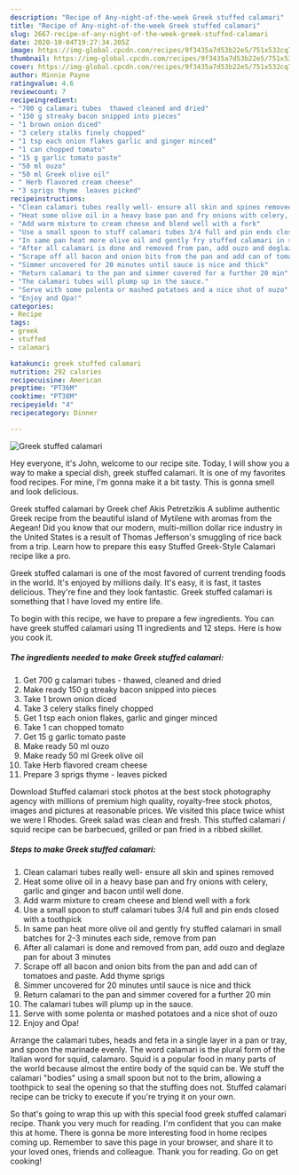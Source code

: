 ```yaml
---
description: "Recipe of Any-night-of-the-week Greek stuffed calamari"
title: "Recipe of Any-night-of-the-week Greek stuffed calamari"
slug: 2667-recipe-of-any-night-of-the-week-greek-stuffed-calamari
date: 2020-10-04T19:27:34.205Z
image: https://img-global.cpcdn.com/recipes/9f3435a7d53b22e5/751x532cq70/greek-stuffed-calamari-recipe-main-photo.jpg
thumbnail: https://img-global.cpcdn.com/recipes/9f3435a7d53b22e5/751x532cq70/greek-stuffed-calamari-recipe-main-photo.jpg
cover: https://img-global.cpcdn.com/recipes/9f3435a7d53b22e5/751x532cq70/greek-stuffed-calamari-recipe-main-photo.jpg
author: Minnie Payne
ratingvalue: 4.6
reviewcount: 7
recipeingredient:
- "700 g calamari tubes  thawed cleaned and dried"
- "150 g streaky bacon snipped into pieces"
- "1 brown onion diced"
- "3 celery stalks finely chopped"
- "1 tsp each onion flakes garlic and ginger minced"
- "1 can chopped tomato"
- "15 g garlic tomato paste"
- "50 ml ouzo"
- "50 ml Greek olive oil"
- " Herb flavored cream cheese"
- "3 sprigs thyme  leaves picked"
recipeinstructions:
- "Clean calamari tubes really well- ensure all skin and spines removed"
- "Heat some olive oil in a heavy base pan and fry onions with celery, garlic and ginger and bacon until well done."
- "Add warm mixture to cream cheese and blend well with a fork"
- "Use a small spoon to stuff calamari tubes 3/4 full and pin ends closed with a toothpick"
- "In same pan heat more olive oil and gently fry stuffed calamari in small batches for 2-3 minutes each side, remove from pan"
- "After all calamari is done and removed from pan, add ouzo and deglaze pan for about 3 minutes"
- "Scrape off all bacon and onion bits from the pan and add can of tomatoes and paste. Add thyme sprigs"
- "Simmer uncovered for 20 minutes until sauce is nice and thick"
- "Return calamari to the pan and simmer covered for a further 20 min"
- "The calamari tubes will plump up in the sauce."
- "Serve with some polenta or mashed potatoes and a nice shot of ouzo"
- "Enjoy and Opa!"
categories:
- Recipe
tags:
- greek
- stuffed
- calamari

katakunci: greek stuffed calamari 
nutrition: 292 calories
recipecuisine: American
preptime: "PT36M"
cooktime: "PT38M"
recipeyield: "4"
recipecategory: Dinner

---
```



![Greek stuffed calamari](https://img-global.cpcdn.com/recipes/9f3435a7d53b22e5/751x532cq70/greek-stuffed-calamari-recipe-main-photo.jpg)

Hey everyone, it's John, welcome to our recipe site. Today, I will show you a way to make a special dish, greek stuffed calamari. It is one of my favorites food recipes. For mine, I'm gonna make it a bit tasty. This is gonna smell and look delicious.

Greek stuffed calamari by Greek chef Akis Petretzikis A sublime authentic Greek recipe from the beautiful island of Mytilene with aromas from the Aegean! Did you know that our modern, multi-million dollar rice industry in the United States is a result of Thomas Jefferson&#39;s smuggling of rice back from a trip. Learn how to prepare this easy Stuffed Greek-Style Calamari recipe like a pro.

Greek stuffed calamari is one of the most favored of current trending foods in the world. It's enjoyed by millions daily. It's easy, it is fast, it tastes delicious. They're fine and they look fantastic. Greek stuffed calamari is something that I have loved my entire life.


To begin with this recipe, we have to prepare a few ingredients. You can have greek stuffed calamari using 11 ingredients and 12 steps. Here is how you cook it.

<!--inarticleads1-->

##### The ingredients needed to make Greek stuffed calamari:

1. Get 700 g calamari tubes - thawed, cleaned and dried
1. Make ready 150 g streaky bacon snipped into pieces
1. Take 1 brown onion diced
1. Take 3 celery stalks finely chopped
1. Get 1 tsp each onion flakes, garlic and ginger minced
1. Take 1 can chopped tomato
1. Get 15 g garlic tomato paste
1. Make ready 50 ml ouzo
1. Make ready 50 ml Greek olive oil
1. Take  Herb flavored cream cheese
1. Prepare 3 sprigs thyme - leaves picked


Download Stuffed calamari stock photos at the best stock photography agency with millions of premium high quality, royalty-free stock photos, images and pictures at reasonable prices. We visited this place twice whist we were I Rhodes. Greek salad was clean and fresh. This stuffed calamari / squid recipe can be barbecued, grilled or pan fried in a ribbed skillet. 

<!--inarticleads2-->

##### Steps to make Greek stuffed calamari:

1. Clean calamari tubes really well- ensure all skin and spines removed
1. Heat some olive oil in a heavy base pan and fry onions with celery, garlic and ginger and bacon until well done.
1. Add warm mixture to cream cheese and blend well with a fork
1. Use a small spoon to stuff calamari tubes 3/4 full and pin ends closed with a toothpick
1. In same pan heat more olive oil and gently fry stuffed calamari in small batches for 2-3 minutes each side, remove from pan
1. After all calamari is done and removed from pan, add ouzo and deglaze pan for about 3 minutes
1. Scrape off all bacon and onion bits from the pan and add can of tomatoes and paste. Add thyme sprigs
1. Simmer uncovered for 20 minutes until sauce is nice and thick
1. Return calamari to the pan and simmer covered for a further 20 min
1. The calamari tubes will plump up in the sauce.
1. Serve with some polenta or mashed potatoes and a nice shot of ouzo
1. Enjoy and Opa!


Arrange the calamari tubes, heads and feta in a single layer in a pan or tray, and spoon the marinade evenly. The word calamari is the plural form of the Italian word for squid, calamaro. Squid is a popular food in many parts of the world because almost the entire body of the squid can be. We stuff the calamari &#34;bodies&#34; using a small spoon but not to the brim, allowing a toothpick to seal the opening so that the stuffing does not. Stuffed calamari recipe can be tricky to execute if you&#39;re trying it on your own. 

So that's going to wrap this up with this special food greek stuffed calamari recipe. Thank you very much for reading. I'm confident that you can make this at home. There is gonna be more interesting food in home recipes coming up. Remember to save this page in your browser, and share it to your loved ones, friends and colleague. Thank you for reading. Go on get cooking!
